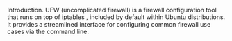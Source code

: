 Introduction. UFW (uncomplicated firewall) is a firewall configuration tool that runs on top of iptables , included by default within Ubuntu distributions. It provides a streamlined interface for configuring common firewall use cases via the command line.